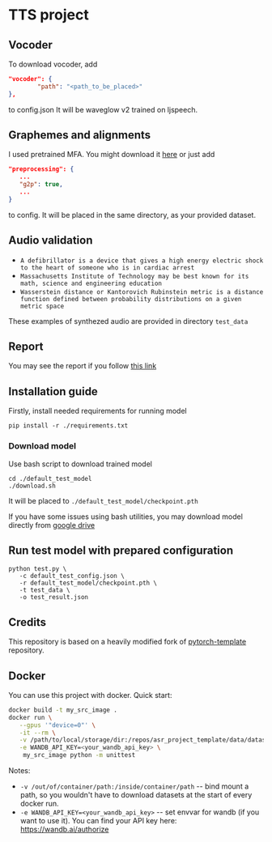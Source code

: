# TTS project

## Vocoder

To download vocoder, add
```json
"vocoder": {
        "path": "<path_to_be_placed>"
},
```
to config.json
It will be waveglow v2 trained on ljspeech.

## Graphemes and alignments

I used pretrained MFA. You might download it [here]()
or just add
```json
"preprocessing": {
   ...
   "g2p": true,
   ...
}
```
to config. It will be placed in the same directory, as your provided dataset.

## Audio validation

- `A defibrillator is a device that gives a high energy electric shock to the heart of someone who is in cardiac arrest`
- `Massachusetts Institute of Technology may be best known for its math, science and engineering education`
- `Wasserstein distance or Kantorovich Rubinstein metric is a distance function defined between probability distributions on a given metric space`

These examples of synthezed audio are provided in directory `test_data`

## Report

You may see the report if you follow [this link](https://wandb.ai/l0u1za/tts_project/reports/TTS-1--Vmlldzo2MDU2MDgx?accessToken=jgjjaaem4mrdmkg1zq0h6e1f7mfcsja31hsiti2h7ox1gva4tdexincbe45ugtrr)

## Installation guide

Firstly, install needed requirements for running model

```shell
pip install -r ./requirements.txt
```

### Download model

Use bash script to download trained model

```shell
cd ./default_test_model
./download.sh
```

It will be placed to `./default_test_model/checkpoint.pth`

If you have some issues using bash utilities, you may download model directly from [google drive](https://drive.google.com/file/d/1Q4diwFZktzevEBnocQcIPRm03JPnu8GJ/view?usp=sharing)

## Run test model with prepared configuration

```shell
python test.py \
   -c default_test_config.json \
   -r default_test_model/checkpoint.pth \
   -t test_data \
   -o test_result.json
```

## Credits

This repository is based on a heavily modified fork
of [pytorch-template](https://github.com/victoresque/pytorch-template) repository.

## Docker

You can use this project with docker. Quick start:

```bash
docker build -t my_src_image .
docker run \
   --gpus '"device=0"' \
   -it --rm \
   -v /path/to/local/storage/dir:/repos/asr_project_template/data/datasets \
   -e WANDB_API_KEY=<your_wandb_api_key> \
	my_src_image python -m unittest
```

Notes:

* `-v /out/of/container/path:/inside/container/path` -- bind mount a path, so you wouldn't have to download datasets at
  the start of every docker run.
* `-e WANDB_API_KEY=<your_wandb_api_key>` -- set envvar for wandb (if you want to use it). You can find your API key
  here: https://wandb.ai/authorize
